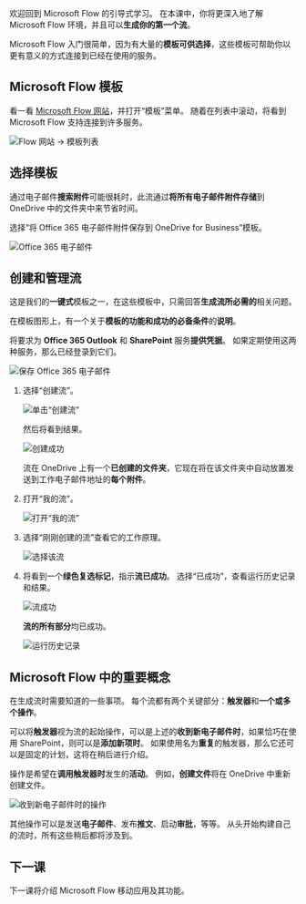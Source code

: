 欢迎回到 Microsoft Flow 的引导式学习。 在本课中，你将更深入地了解 Microsoft Flow 环境，并且可以**生成你的第一个流**。

Microsoft Flow 入门很简单，因为有大量的**模板可供选择**，这些模板可帮助你以更有意义的方式连接到已经在使用的服务。  

## <a name="microsoft-flow-templates"></a>Microsoft Flow 模板
看一看 [ Microsoft Flow 网站](https://ms.flow.microsoft.com)，并打开“模板”菜单。 随着在列表中滚动，将看到 Microsoft Flow 支持连接到许多服务。

![Flow 网站 -> 模板列表](./media/learning-create-a-flow/template-list.png)

## <a name="choose-a-template"></a>选择模板
通过电子邮件**搜索附件**可能很耗时，此流通过**将所有电子邮件附件存储**到 OneDrive 中的文件夹中来节省时间。

选择“将 Office 365 电子邮件附件保存到 OneDrive for Business”模板。

![Office 365 电子邮件](./media/learning-create-a-flow/office-365-email.png)

## <a name="create-and-administer-a-flow"></a>创建和管理流
这是我们的**一键式**模板之一，在这些模板中，只需回答**生成流所必需的**相关问题。

在模板图形上，有一个关于**模板的功能和成功的必备条件**的**说明**。

将要求为 **Office 365 Outlook** 和 **SharePoint** 服务**提供凭据**。 如果定期使用这两种服务，那么已经登录到它们。

![保存 Office 365 电子邮件](./media/learning-create-a-flow/save-flow-office-description.png)

1. 选择“创建流”。
   
    ![单击“创建流”](./media/learning-create-a-flow/click-create-flow.png)
   
    然后将看到结果。 
   
    ![创建成功](./media/learning-create-a-flow/create-successful.png)
   
    流在 OneDrive 上有一个**已创建的文件夹**，它现在将在该文件夹中自动放置发送到工作电子邮件地址的**每个附件**。
2. 打开“我的流”。
   
    ![打开“我的流”](./media/learning-create-a-flow/click-my-flows.png)
3. 选择“刚刚创建的流”查看它的工作原理。
   
    ![选择该流](./media/learning-create-a-flow/click-the-flow.png)
4. 将看到一个**绿色复选标记**，指示**流已成功**。 选择“已成功”，查看运行历史记录和结果。
   
    ![流成功](./media/learning-create-a-flow/flow-successful.png)
   
    **流的所有部分**均已成功。 
   
    ![运行历史记录](./media/learning-create-a-flow/run-history.png)

## <a name="important-concepts-in-microsoft-flow"></a>Microsoft Flow 中的重要概念
在生成流时需要知道的一些事项。 每个流都有两个关键部分：**触发器**和**一个或多个操作**。 

可以将**触发器**视为流的起始操作，可以是上述的**收到新电子邮件时**，如果恰巧在使用 SharePoint，则可以是**添加新项时**。 如果使用名为**重复**的触发器，那么它还可以是固定的计划，这将在稍后进行介绍。

操作是希望在**调用触发器时**发生的**活动**。 例如，**创建文件**将在 OneDrive 中重新创建文件。

![收到新电子邮件时的操作](./media/learning-create-a-flow/trigger-or-action.png)

其他操作可以是发送**电子邮件**、发布**推文**、启动**审批**，等等。
从头开始构建自己的流时，所有这些稍后都将涉及到。 

## <a name="next-lesson"></a>下一课
下一课将介绍 Microsoft Flow 移动应用及其功能。 

